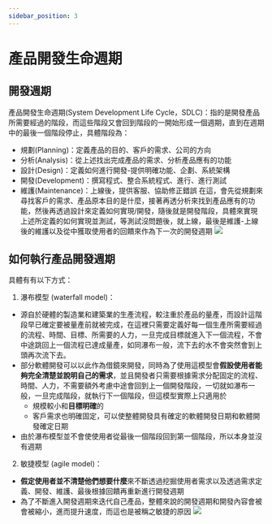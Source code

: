 ```yaml
---
sidebar_position: 3 
--- 
```


# 產品開發生命週期 

## 開發週期
產品開發生命週期(System Development Life Cycle，SDLC)：指的是開發產品所需要經過的階段，而這些階段又會回到階段的一開始形成一個週期，直到在週期中的最後一個階段停止，具體階段為：
  - 規劃(Planning)：定義產品的目的、客戶的需求、公司的方向
  - 分析(Analysis)：從上述找出完成產品的需求、分析產品應有的功能
  - 設計(Design)：定義如何進行開發-提供明確功能、企劃、系統架構
  - 開發(Development)：撰寫程式、整合系統程式、進行、進行測試
  - 維護(Maintenance)：上線後，提供客服、協助修正錯誤
在這，會先從規劃來尋找客戶的需求、產品原本目的是什麼，接著再透分析來找到產品應有的功能，然後再透過設計來定義如何實現/開發，隨後就是開發階段，具體來實現上述所定義的如何實現並測試，等測試沒問題後，就上線，最後是維護-上線後的維護以及從中獲取使用者的回饋來作為下一次的開發週期
![](https://res.cloudinary.com/dqfxgtyoi/image/upload/v1644814849/agile/ExportedContentImage_00-4_heocc5.png)

## 如何執行產品開發週期
具體有有以下方式： 
1. 瀑布模型 (waterfall model)：
  - 源自於硬體的製造業和建築業的生產流程，較注重於產品的量產，而設計這階段早已確定要被量產前就被完成，在這裡只需要定義好每一個生產所需要經過的流程、時間、目標、所需要的人力，一旦完成目標就進入下一個流程，不會中途跳回上一個流程已達成量產，如同瀑布一般，流下去的水不會突然會到上頭再次流下去。 
  - 部分軟體開發可以以此作為借鏡來開發，同時為了使用這模型會**假設使用者能夠完全清楚並說明自己的需求**，並且開發者只需要根據需求分配固定的流程、時間、人力，不需要額外考慮中途會回到上一個開發階段，一切就如瀑布一般，一旦完成階段，就執行下一個階段，但這模型實際上只適用於
      * 規模較小和**目標明確**的
      * 客戶需求也明確固定，可以使整體開發具有確定的軟體開發日期和軟體開發確定日期
  - 由於瀑布模型並不會使使用者從最後一個階段回到第一個階段，所以本身並沒有週期


2. 敏捷模型 (agile model)：
  - **假定使用者並不清楚他們想要什麼**來不斷透過挖掘使用者需求以及透過需求定義、開發、維護、最後根據回饋再重新進行開發週期
  - 為了不斷進入開發週期來迭代自己產品，整體來說的開發週期和開發內容會被會被縮小，進而提升速度，而這也是被稱之敏捷的原因
  ![](https://res.cloudinary.com/dqfxgtyoi/image/upload/v1644816625/agile/ExportedContentImage_08_jeng59.png)

